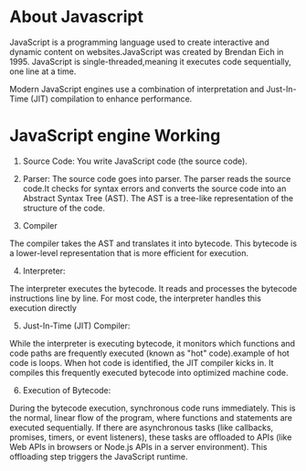 # About Javascript
JavaScript is a programming language used to create interactive and dynamic content on websites.JavaScript was created by Brendan Eich in 1995. JavaScript is single-threaded,meaning it executes code sequentially, one line at a time.

Modern JavaScript engines use a combination of interpretation and Just-In-Time (JIT) compilation to enhance performance.

# JavaScript engine Working

1. Source Code: You write JavaScript code (the source code).

2. Parser: The source code goes into parser. 
The parser reads the source code.It checks for syntax errors and converts the source code into an Abstract Syntax Tree (AST). The AST is a tree-like representation of the structure of the code.

3. Compiler

The compiler takes the AST and translates it into bytecode.
This bytecode is a lower-level representation that is more efficient for execution.

4. Interpreter:

The interpreter executes the bytecode. It reads and processes the bytecode instructions line by line.
For most code, the interpreter handles this execution directly

5. Just-In-Time (JIT) Compiler:

While the interpreter is executing bytecode, it monitors which functions and code paths are frequently executed (known as "hot" code).example of hot code is loops.
When hot code is identified, the JIT compiler kicks in. It compiles this frequently executed bytecode into optimized machine code.

6. Execution of Bytecode:

During the bytecode execution, synchronous code runs immediately. This is the normal, linear flow of the program, where functions and statements are executed sequentially.
If there are asynchronous tasks (like callbacks, promises, timers, or event listeners), these tasks are offloaded to APIs (like Web APIs in browsers or Node.js APIs in a server environment). This offloading step triggers the JavaScript runtime.

